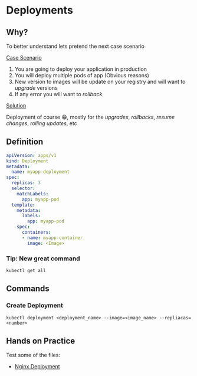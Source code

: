 # Deployments

## Why?

To better understand lets pretend the next case scenario

<ins>Case Scenario</ins>

1. You are going to deploy your application in production
2. You will deploy multiple pods of app (Obvious reasons)
3. New version to images will be update on your registry and will want to _upgrade_ versions
4. If any error you will want to _rollback_

<ins>Solution</ins>

Deployment of course 😁, mostly for the _upgrades_, _rollbacks_, _resume changes_, _rolling updates_, etc

## Definition

```yaml
apiVersion: apps/v1
kind: Deployment
metadata:
  name: myapp-deployment
spec:
  replicas: 3
  selector:
    matchLabels:
      app: myapp-pod
  template:
    metadata:
      labels:
        app: myapp-pod
    spec:
      containers:
      - name: myapp-container
        image: <Image>
```

### Tip: New great command

```shell
kubectl get all
```

## Commands

### Create Deployment

```shell
kubectl deployment <deployment_name> --image=<image_name> --repliacas=<number>
```

## Hands on Practice

Test some of the files:

- [Nginx Deployment](nginx-deployment-definition.yaml)